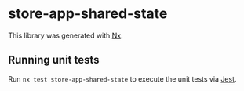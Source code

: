 # store-app-shared-state

This library was generated with [Nx](https://nx.dev).

## Running unit tests

Run `nx test store-app-shared-state` to execute the unit tests via [Jest](https://jestjs.io).
